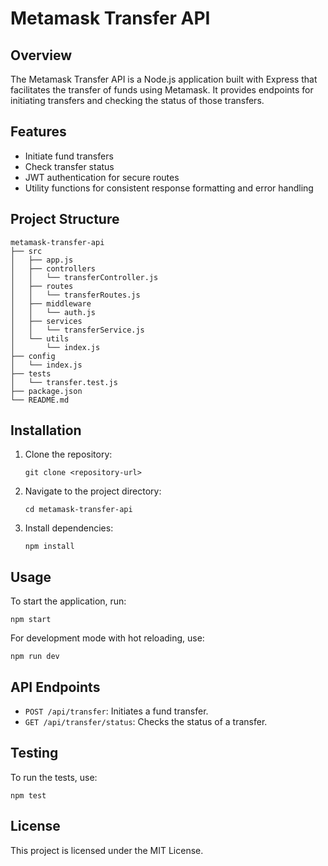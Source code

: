 # Metamask Transfer API

## Overview
The Metamask Transfer API is a Node.js application built with Express that facilitates the transfer of funds using Metamask. It provides endpoints for initiating transfers and checking the status of those transfers.

## Features
- Initiate fund transfers
- Check transfer status
- JWT authentication for secure routes
- Utility functions for consistent response formatting and error handling

## Project Structure
```
metamask-transfer-api
├── src
│   ├── app.js
│   ├── controllers
│   │   └── transferController.js
│   ├── routes
│   │   └── transferRoutes.js
│   ├── middleware
│   │   └── auth.js
│   ├── services
│   │   └── transferService.js
│   └── utils
│       └── index.js
├── config
│   └── index.js
├── tests
│   └── transfer.test.js
├── package.json
└── README.md
```

## Installation
1. Clone the repository:
   ```
   git clone <repository-url>
   ```
2. Navigate to the project directory:
   ```
   cd metamask-transfer-api
   ```
3. Install dependencies:
   ```
   npm install
   ```

## Usage
To start the application, run:
```
npm start
```
For development mode with hot reloading, use:
```
npm run dev
```

## API Endpoints
- `POST /api/transfer`: Initiates a fund transfer.
- `GET /api/transfer/status`: Checks the status of a transfer.

## Testing
To run the tests, use:
```
npm test
```

## License
This project is licensed under the MIT License.